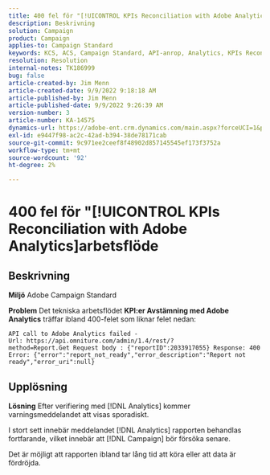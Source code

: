 ```yaml
---
title: 400 fel för "[!UICONTROL KPIs Reconciliation with Adobe Analytics]arbetsflöde
description: Beskrivning
solution: Campaign
product: Campaign
applies-to: Campaign Standard
keywords: KCS, ACS, Campaign Standard, API-anrop, Analytics, KPIs Reconnection with Adobe Analytics, 400 error
resolution: Resolution
internal-notes: TK186999
bug: false
article-created-by: Jim Menn
article-created-date: 9/9/2022 9:18:18 AM
article-published-by: Jim Menn
article-published-date: 9/9/2022 9:26:39 AM
version-number: 3
article-number: KA-14575
dynamics-url: https://adobe-ent.crm.dynamics.com/main.aspx?forceUCI=1&pagetype=entityrecord&etn=knowledgearticle&id=90e43d53-2030-ed11-9db1-0022480866ad
exl-id: e9447f98-ac2c-42ad-b394-38de78171cab
source-git-commit: 9c971ee2ceef8f48902d857145545ef173f3752a
workflow-type: tm+mt
source-wordcount: '92'
ht-degree: 2%

---
```


# 400 fel för &quot;[!UICONTROL KPIs Reconciliation with Adobe Analytics]arbetsflöde

## Beskrivning


<b>Miljö</b>
Adobe Campaign Standard

<b>Problem</b>
Det tekniska arbetsflödet <b>KPI:er Avstämning med Adobe Analytics</b> träffar ibland 400-felet som liknar felet nedan:

```
API call to Adobe Analytics failed - Url: https://api.omniture.com/admin/1.4/rest/?method=Report.Get Request body : {"reportID":2033917055} Response: 400 Error: {"error":"report_not_ready","error_description":"Report not ready","error_uri":null}
```

## Upplösning


<b>Lösning</b>
Efter verifiering med [!DNL Analytics] kommer varningsmeddelandet att visas sporadiskt.

I stort sett innebär meddelandet [!DNL Analytics] rapporten behandlas fortfarande, vilket innebär att [!DNL Campaign] bör försöka senare.

Det är möjligt att rapporten ibland tar lång tid att köra eller att data är fördröjda.
